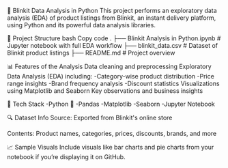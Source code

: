 🛒 Blinkit Data Analysis in Python
This project performs an exploratory data analysis (EDA) of product listings from Blinkit, an instant delivery platform, using Python and its powerful data analysis libraries.

📁 Project Structure
bash
Copy code
.
├── Blinkit Analysis in Python.ipynb   # Jupyter notebook with full EDA workflow
├── blinkit_data.csv                   # Dataset of Blinkit product listings
├── README.md                          # Project overview

📊 Features of the Analysis
Data cleaning and preprocessing
Exploratory Data Analysis (EDA) including:
-Category-wise product distribution
-Price range insights
-Brand frequency analysis
-Discount statistics
Visualizations using Matplotlib and Seaborn
Key observations and business insights

🧰 Tech Stack
-Python 🐍
-Pandas
-Matplotlib
-Seaborn
-Jupyter Notebook

🔍 Dataset Info
Source: Exported from Blinkit's online store

Contents: Product names, categories, prices, discounts, brands, and more

📈 Sample Visuals
Include visuals like bar charts and pie charts from your notebook if you’re displaying it on GitHub.
